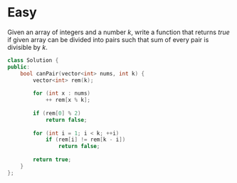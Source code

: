 # Easy

Given an array of integers and a number $k$, write a function that returns $true$ if given array can be divided into pairs such that sum of every pair is divisible by $k$.

```cpp
class Solution {
public:
    bool canPair(vector<int> nums, int k) {
        vector<int> rem(k);
        
        for (int x : nums)
            ++ rem[x % k];
            
        if (rem[0] % 2)
            return false;
            
        for (int i = 1; i < k; ++i)
            if (rem[i] != rem[k - i])
                return false;
                
        return true;
    }
};
```
